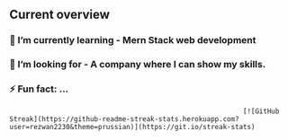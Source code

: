 ## Current overview

###  🌱 I’m currently learning - Mern Stack web development
### 👯 I’m looking for - A company where I can show my skills.
### ⚡ Fun fact: ...

 
                                                              [![GitHub Streak](https://github-readme-streak-stats.herokuapp.com?user=rezwan2230&theme=prussian)](https://git.io/streak-stats)

